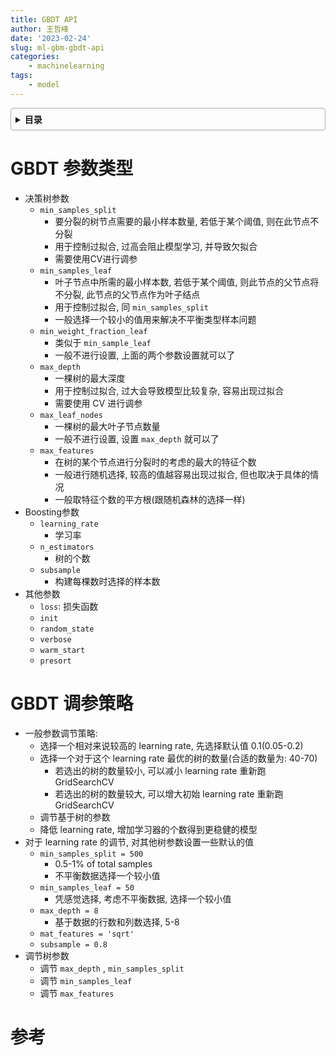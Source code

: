 ```yaml
---
title: GBDT API
author: 王哲峰
date: '2023-02-24'
slug: ml-gbm-gbdt-api
categories: 
    - machinelearning
tags: 
    - model
---
```


<style>
details {
    border: 1px solid #aaa;
    border-radius: 4px;
    padding: .5em .5em 0;
}
summary {
    font-weight: bold;
    margin: -.5em -.5em 0;
    padding: .5em;
}
details[open] {
    padding: .5em;
}
details[open] summary {
    border-bottom: 1px solid #aaa;
    margin-bottom: .5em;
}
img {
    pointer-events: none;
}
</style>

<details><summary>目录</summary><p>

- [GBDT 参数类型](#gbdt-参数类型)
- [GBDT 调参策略](#gbdt-调参策略)
- [参考](#参考)
</p></details><p></p>

# GBDT 参数类型

* 决策树参数
    - `min_samples_split`
        - 要分裂的树节点需要的最小样本数量, 若低于某个阈值, 则在此节点不分裂
        - 用于控制过拟合, 过高会阻止模型学习, 并导致欠拟合
        - 需要使用CV进行调参
    - `min_samples_leaf`
        - 叶子节点中所需的最小样本数, 若低于某个阈值, 则此节点的父节点将不分裂, 此节点的父节点作为叶子结点
        - 用于控制过拟合, 同 `min_samples_split` 
        - 一般选择一个较小的值用来解决不平衡类型样本问题
    - `min_weight_fraction_leaf`
        - 类似于 `min_sample_leaf` 
        - 一般不进行设置, 上面的两个参数设置就可以了
    - `max_depth`
        - 一棵树的最大深度
        - 用于控制过拟合, 过大会导致模型比较复杂, 容易出现过拟合
        - 需要使用 CV 进行调参
    - `max_leaf_nodes`
        - 一棵树的最大叶子节点数量
        - 一般不进行设置, 设置 `max_depth` 就可以了
    - `max_features`
        - 在树的某个节点进行分裂时的考虑的最大的特征个数
        - 一般进行随机选择, 较高的值越容易出现过拟合, 但也取决于具体的情况
        - 一般取特征个数的平方根(跟随机森林的选择一样)
* Boosting参数
    - `learning_rate`
        - 学习率
    - `n_estimators`
        - 树的个数
    - `subsample`
        - 构建每棵数时选择的样本数
* 其他参数
    - `loss`: 损失函数
    - `init`
    - `random_state`
    - `verbose`
    - `warm_start`
    - `presort`

# GBDT 调参策略

* 一般参数调节策略: 
    - 选择一个相对来说较高的 learning rate, 先选择默认值 0.1(0.05-0.2)
    - 选择一个对于这个 learning rate 最优的树的数量(合适的数量为: 40-70)
        - 若选出的树的数量较小, 可以减小 learning rate 重新跑 GridSearchCV
        - 若选出的树的数量较大, 可以增大初始 learning rate 重新跑 GridSearchCV
    - 调节基于树的参数
    - 降低 learning rate, 增加学习器的个数得到更稳健的模型
* 对于 learning rate 的调节, 对其他树参数设置一些默认的值
    - `min_samples_split = 500`
        - 0.5-1% of total samples
        - 不平衡数据选择一个较小值
    - `min_samples_leaf = 50`
        - 凭感觉选择, 考虑不平衡数据, 选择一个较小值
    - `max_depth = 8`
        - 基于数据的行数和列数选择, 5-8
    - `mat_features = 'sqrt'`
    - `subsample = 0.8`
* 调节树参数
    - 调节 `max_depth` , `min_samples_split`
    - 调节 `min_samples_leaf`
    - 调节 `max_features`



# 参考


